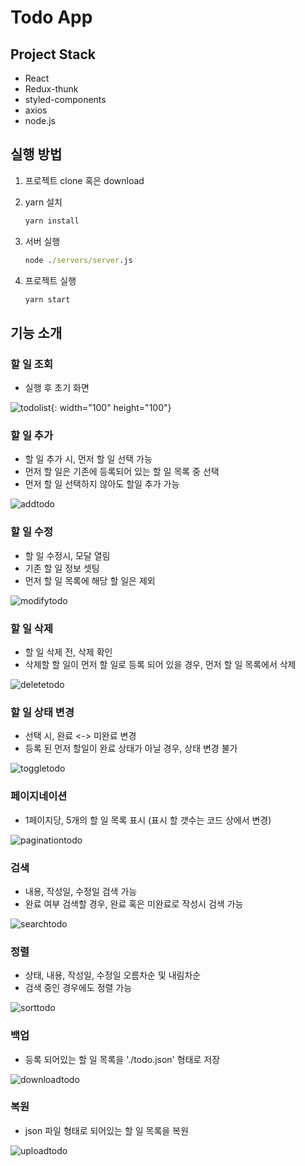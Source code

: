 # Todo App

## Project Stack

- React
- Redux-thunk
- styled-components
- axios
- node.js

## 실행 방법

1. 프로젝트 clone 혹은 download
2. yarn 설치
   ```cmd
   yarn install
   ```
3. 서버 실행

   ```cmd
   node ./servers/server.js
   ```

4. 프로젝트 실행
   ```cmd
   yarn start
   ```

## 기능 소개

### 할 일 조회

- 실행 후 초기 화면

![todolist](/images/todolist.png?raw=true){: width="100" height="100"}

### 할 일 추가

- 할 일 추가 시, 먼저 할 일 선택 가능
- 먼저 할 일은 기존에 등록되어 있는 할 일 목록 중 선택
- 먼저 할 일 선택하지 않아도 할일 추가 가능

![addtodo](/images/add.gif?raw=true)

### 할 일 수정

- 할 일 수정시, 모달 열림
- 기존 할 일 정보 셋팅
- 먼저 할 일 목록에 해당 할 일은 제외

![modifytodo](/images/modify.gif?raw=true)

### 할 일 삭제

- 할 일 삭제 전, 삭제 확인
- 삭제할 할 일이 먼저 할 일로 등록 되어 있을 경우, 먼저 할 일 목록에서 삭제

![deletetodo](/images/delete.gif?raw=true)

### 할 일 상태 변경

- 선택 시, 완료 <-> 미완료 변경
- 등록 된 먼저 할일이 완료 상태가 아닐 경우, 상태 변경 불가

![toggletodo](/images/toggle.gif?raw=true)

### 페이지네이션

- 1페이지당, 5개의 할 일 목록 표시 (표시 할 갯수는 코드 상에서 변경)

![paginationtodo](/images/pagination.gif?raw=true)

### 검색

- 내용, 작성일, 수정일 검색 가능
- 완료 여부 검색할 경우, 완료 혹은 미완료로 작성시 검색 가능

![searchtodo](/images/search.gif?raw=true)

### 정렬

- 상태, 내용, 작성일, 수정일 오름차순 및 내림차순
- 검색 중인 경우에도 정렬 가능

![sorttodo](/images/sort.gif?raw=true)

### 백업

- 등록 되어있는 할 일 목록을 './todo.json' 형태로 저장

![downloadtodo](/images/download.gif?raw=true)

### 복원

- json 파일 형태로 되어있는 할 일 목록을 복원

![uploadtodo](/images/upload.gif?raw=true)
